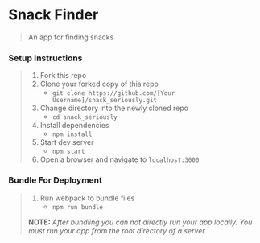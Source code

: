 # Snack Finder 

> An app for finding snacks  
### Setup Instructions

> 1. Fork this repo
> 1. Clone your forked copy of this repo
>    - `git clone https://github.com/[Your Username]/snack_seriously.git`
> 1. Change directory into the newly cloned repo
>    - `cd snack_seriously`
> 1. Install dependencies 
>    - `npm install`
> 1. Start dev server
>    - `npm start`
> 1. Open a browser and navigate to `localhost:3000`

### Bundle For Deployment

> 1. Run webpack to bundle files
>    - `npm run bundle`
> 
> **NOTE:** *After bundling you can not directly run your app locally. You must run your app from the root directory of a server.*
